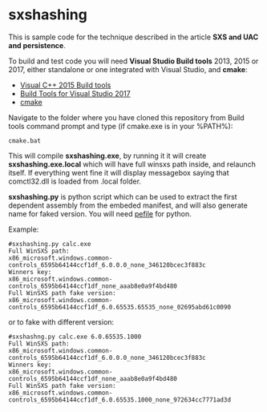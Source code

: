 # sxshashing

This is sample code for the technique described in the article **SXS and UAC and persistence**.

To build and test code you will need **Visual Studio Build tools** 2013, 2015 or 2017, either standalone or one integrated with Visual Studio, and **cmake**:

* [Visual C++ 2015 Build tools](http://landinghub.visualstudio.com/visual-cpp-build-tools)
* [Build Tools for Visual Studio 2017](https://www.visualstudio.com/downloads/#build-tools-for-visual-studio-2017)
* [cmake](https://cmake.org/)

Navigate to the folder where you have cloned this repository from Build tools command prompt and type (if cmake.exe is in your %PATH%):

```
cmake.bat
```

This will compile **sxshashing.exe**, by running it it will create **sxshashing.exe.local** which will have full winsxs path inside, and relaunch itself. If everything went fine it will display messagebox saying that comctl32.dll is loaded from .local folder.

**sxshashing.py** is python script which can be used to extract the first dependent assembly from the embeded manifest, and will also generate name for faked version. You will need [pefile](https://github.com/erocarrera/pefile) for python.

Example:
```
#sxshashing.py calc.exe
Full WinSXS path:
x86_microsoft.windows.common-controls_6595b64144ccf1df_6.0.0.0_none_346120bcec3f883c
Winners key:
x86_microsoft.windows.common-controls_6595b64144ccf1df_none_aaab8e0a9f4bd480
Full WinSXS path fake version:
x86_microsoft.windows.common-controls_6595b64144ccf1df_6.0.65535.65535_none_02695abd61c0090
```

or to fake with different version:

```
#sxshashng.py calc.exe 6.0.65535.1000
Full WinSXS path:
x86_microsoft.windows.common-controls_6595b64144ccf1df_6.0.0.0_none_346120bcec3f883c
Winners key:
x86_microsoft.windows.common-controls_6595b64144ccf1df_none_aaab8e0a9f4bd480
Full WinSXS path fake version:
x86_microsoft.windows.common-controls_6595b64144ccf1df_6.0.65535.1000_none_972634cc7771ad3d
```
